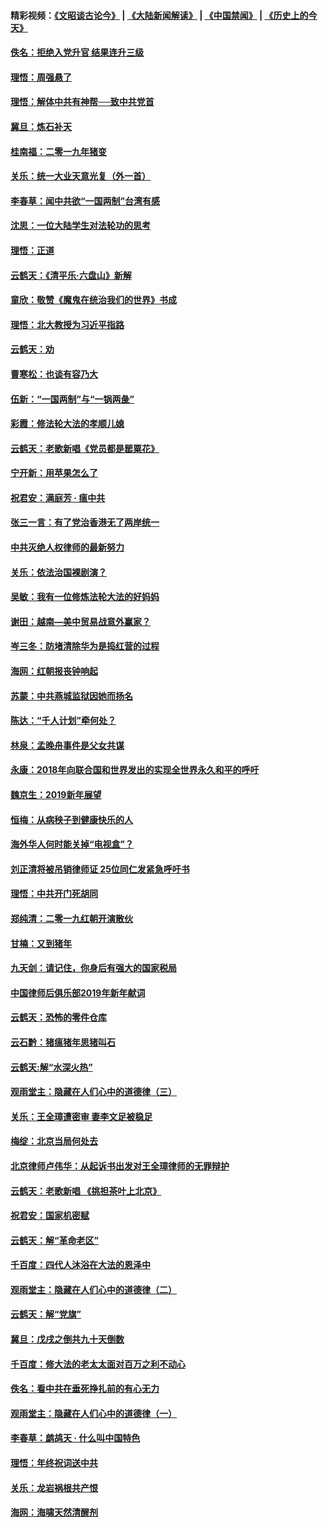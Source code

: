#### 精彩视频：[《文昭谈古论今》](https://github.com/gfw-breaker/wenzhao/blob/master/README.md?t=01101530) | [《大陆新闻解读》](https://github.com/gfw-breaker/ntdtv-comedy/blob/master/README.md?t=01101530) | [《中国禁闻》](https://github.com/gfw-breaker/ntdtv-news/blob/master/README.md?t=01101530) | [《历史上的今天》](https://github.com/gfw-breaker/today-in-history/blob/master/README.md?t=01101530) 

#### [佚名：拒绝入党升官  结果连升三级](../pages/nsc993/n10965069.md?t=01101530) 

#### [理悟：周强悬了](../pages/nsc993/n10965044.md?t=01101530) 

#### [理悟：解体中共有神帮──致中共党首](../pages/nsc993/n10963824.md?t=01101530) 

#### [冀旦：炼石补天](../pages/nsc993/n10963818.md?t=01101530) 

#### [桂南福：二零一九年猪变](../pages/nsc993/n10963774.md?t=01101530) 

#### [关乐：统一大业天意光复（外一首）](../pages/nsc993/n10963765.md?t=01101530) 

#### [李春草：闻中共欲“一国两制”台湾有感](../pages/nsc993/n10963761.md?t=01101530) 

#### [沈思：一位大陆学生对法轮功的思考](../pages/nsc993/n10960706.md?t=01101530) 

#### [理悟：正道](../pages/nsc993/n10960529.md?t=01101530) 

#### [云鹤天：《清平乐‧六盘山》新解](../pages/nsc993/n10959258.md?t=01101530) 

#### [童欣：敬赞《魔鬼在统治我们的世界》书成](../pages/nsc993/n10959244.md?t=01101530) 

#### [理悟：北大教授为习近平指路](../pages/nsc993/n10959234.md?t=01101530) 

#### [云鹤天：劝](../pages/nsc993/n10959226.md?t=01101530) 

#### [曹寒松：也谈有容乃大](../pages/nsc993/n10959191.md?t=01101530) 

#### [伍新：“一国两制”与“一锅两彘”](../pages/nsc993/n10958297.md?t=01101530) 

#### [彩霞：修法轮大法的孝顺儿媳](../pages/nsc993/n10958333.md?t=01101530) 

#### [云鹤天：老歌新唱《党员都是罂粟花》](../pages/nsc993/n10958225.md?t=01101530) 

#### [宁开新：用苹果怎么了](../pages/nsc993/n10955962.md?t=01101530) 

#### [祝君安：满庭芳 · 瘟中共](../pages/nsc993/n10955949.md?t=01101530) 

#### [张三一言：有了党治香港无了两岸统一](../pages/nsc993/n10955943.md?t=01101530) 

#### [中共灭绝人权律师的最新努力](../pages/nsc993/n10954725.md?t=01101530) 

#### [关乐：依法治国裸剧演？](../pages/nsc993/n10952420.md?t=01101530) 

#### [吴敏：我有一位修炼法轮大法的好妈妈](../pages/nsc993/n10952484.md?t=01101530) 

#### [谢田：越南—美中贸易战意外赢家？](../pages/nsc993/n10940351.md?t=01101530) 

#### [岑三冬：防堵清除华为是捣红营的过程](../pages/nsc993/n10952342.md?t=01101530) 

#### [海网：红朝报丧钟响起](../pages/nsc993/n10951480.md?t=01101530) 

#### [苏蒙：中共燕城监狱因她而扬名](../pages/nsc993/n10951476.md?t=01101530) 

#### [陈达：“千人计划”牵何处？](../pages/nsc993/n10951466.md?t=01101530) 

#### [林泉：孟晚舟事件是父女共谋](../pages/nsc993/n10947780.md?t=01101530) 

#### [永康：2018年向联合国和世界发出的实现全世界永久和平的呼吁](../pages/nsc993/n10947756.md?t=01101530) 

#### [魏京生：2019新年展望](../pages/nsc993/n10947691.md?t=01101530) 

#### [恒梅：从病秧子到健康快乐的人](../pages/nsc993/n10947469.md?t=01101530) 

#### [海外华人何时能关掉“电视盒”？](../pages/nsc993/n10945406.md?t=01101530) 

#### [刘正清将被吊销律师证 25位同仁发紧急呼吁书](../pages/nsc993/n10944361.md?t=01101530) 

#### [理悟：中共开门死胡同](../pages/nsc993/n10944908.md?t=01101530) 

#### [郑纯清：二零一九红朝开演散伙](../pages/nsc993/n10944905.md?t=01101530) 

#### [甘楠：又到猪年](../pages/nsc993/n10944903.md?t=01101530) 

#### [九天剑：请记住，你身后有强大的国家税局](../pages/nsc993/n10944885.md?t=01101530) 

#### [中国律师后俱乐部2019年新年献词](../pages/nsc993/n10944348.md?t=01101530) 

#### [云鹤天：恐怖的零件仓库](../pages/nsc993/n10942847.md?t=01101530) 

#### [云石黔：猪瘟猪年思猪叫石](../pages/nsc993/n10943180.md?t=01101530) 

#### [云鹤天:解“水深火热”](../pages/nsc993/n10942828.md?t=01101530) 

#### [观雨堂主：隐藏在人们心中的道德律（三）](../pages/nsc993/n10941445.md?t=01101530) 

#### [关乐：王全璋遭密审 妻李文足被稳足](../pages/nsc993/n10941420.md?t=01101530) 

#### [梅绽：北京当局何处去](../pages/nsc993/n10941407.md?t=01101530) 

#### [北京律师卢伟华：从起诉书出发对王全璋律师的无罪辩护](../pages/nsc993/n10939303.md?t=01101530) 

#### [云鹤天：老歌新唱 《挑担茶叶上北京》](../pages/nsc993/n10937870.md?t=01101530) 

#### [祝君安：国家机密赋](../pages/nsc993/n10937863.md?t=01101530) 

#### [云鹤天：解“革命老区”](../pages/nsc993/n10937858.md?t=01101530) 

#### [千百度：四代人沐浴在大法的恩泽中](../pages/nsc993/n10937630.md?t=01101530) 

#### [观雨堂主：隐藏在人们心中的道德律（二）](../pages/nsc993/n10937219.md?t=01101530) 

#### [云鹤天：解“党旗”](../pages/nsc993/n10937211.md?t=01101530) 

#### [冀旦：戊戌之倒共九十天倒数](../pages/nsc993/n10937168.md?t=01101530) 

#### [千百度：修大法的老太太面对百万之利不动心](../pages/nsc993/n10934913.md?t=01101530) 

#### [佚名：看中共在垂死挣扎前的有心无力](../pages/nsc993/n10934707.md?t=01101530) 

#### [观雨堂主：隐藏在人们心中的道德律（一）](../pages/nsc993/n10934699.md?t=01101530) 

#### [李春草：鹧鸪天 ‧ 什么叫中国特色](../pages/nsc993/n10934694.md?t=01101530) 

#### [理悟：年终祝词送中共](../pages/nsc993/n10933269.md?t=01101530) 

#### [关乐：龙岩祸根共产恨](../pages/nsc993/n10933253.md?t=01101530) 

#### [海网：海啸天然清醒剂](../pages/nsc993/n10933251.md?t=01101530) 

